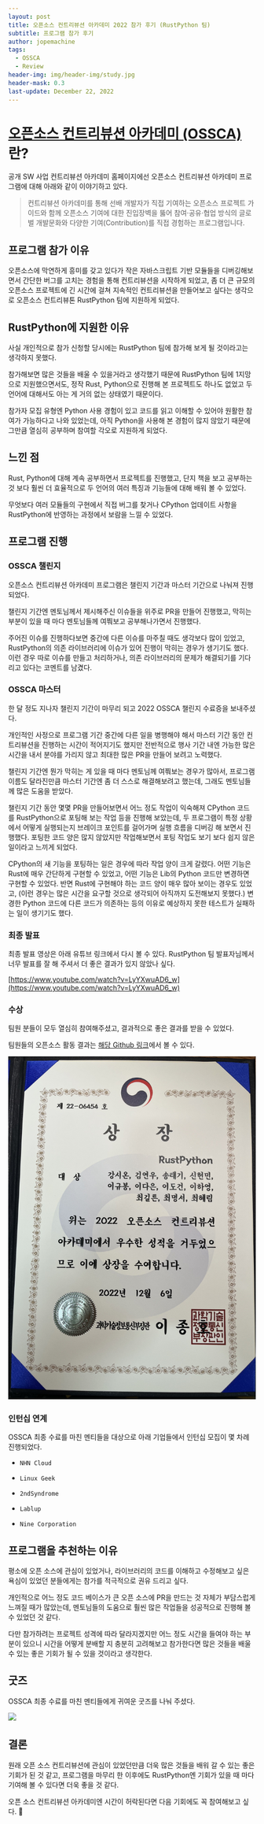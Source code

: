 ```yaml
---
layout: post
title: 오픈소스 컨트리뷰션 아카데미 2022 참가 후기 (RustPython 팀)
subtitle: 프로그램 참가 후기
author: jopemachine
tags:
  - OSSCA
  - Review
header-img: img/header-img/study.jpg
header-mask: 0.3
last-update: December 22, 2022
---
```


# [오픈소스 컨트리뷰션 아카데미 (OSSCA)](https://www.oss.kr/contribution_academy)란?

공개 SW 사업 컨트리뷰션 아카데미 홈페이지에선 오픈소스 컨트리뷰션 아카데미 프로그램에 대해 아래와 같이 이야기하고 있다.

> 컨트리뷰션 아카데미를 통해 선배 개발자가 직접 기여하는 오픈소스 프로젝트 가이드와 함께 오픈소스 기여에 대한 진입장벽을 뚫어 참여·공유·협업 방식의 글로벌 개발문화와 다양한 기여(Contribution)를 직접 경험하는 프로그램입니다.

## 프로그램 참가 이유

오픈소스에 막연하게 흥미를 갖고 있다가 작은 자바스크립트 기반 모듈들을 디버깅해보면서 간단한 버그를 고치는 경험을 통해 컨트리뷰션을 시작하게 되었고, 좀 더 큰 규모의 오픈소스 프로젝트에 긴 시간에 걸쳐 지속적인 컨트리뷰션을 만들어보고 싶다는 생각으로 오픈소스 컨트리뷰톤 RustPython 팀에 지원하게 되었다.

## RustPython에 지원한 이유

사실 개인적으로 참가 신청할 당시에는 RustPython 팀에 참가해 보게 될 것이라고는 생각하지 못했다.

참가해보면 많은 것들을 배울 수 있을거라고 생각했기 때문에 RustPython 팀에 1지망으로 지원했으면서도, 정작 Rust, Python으로 진행해 본 프로젝트도 하나도 없었고 두 언어에 대해서도 아는 게 거의 없는 상태였기 때문이다.

참가자 모집 유형엔 Python 사용 경험이 있고 코드를 읽고 이해할 수 있어야 원활한 참여가 가능하다고 나와 있었는데, 아직 Python을 사용해 본 경험이 많지 않았기 때문에 그만큼 열심히 공부하며 참여할 각오로 지원하게 되었다.

## 느낀 점

Rust, Python에 대해 계속 공부하면서 프로젝트를 진행했고, 단지 책을 보고 공부하는 것 보다 훨씬 더 효율적으로 두 언어의 여러 특징과 기능들에 대해 배워 볼 수 있었다.

무엇보다 여러 모듈들의 구현에서 직접 버그를 찾거나 CPython 업데이트 사항을 RustPython에 반영하는 과정에서 보람을 느낄 수 있었다.

## 프로그램 진행

### OSSCA 챌린지

오픈소스 컨트리뷰션 아카데미 프로그램은 챌린지 기간과 마스터 기간으로 나눠져 진행되었다.

챌린지 기간엔 멘토님께서 제시해주신 이슈들을 위주로 PR을 만들어 진행했고, 막히는 부분이 있을 때 마다 멘토님들께 여쭤보고 공부해나가면서 진행했다.

주어진 이슈를 진행하다보면 중간에 다른 이슈를 마주칠 때도 생각보다 많이 있었고, RustPython의 의존 라이브러리에 이슈가 있어 진행이 막히는 경우가 생기기도 했다. 이런 경우 따로 이슈를 만들고 처리하거나, 의존 라이브러리의 문제가 해결되기를 기다리고 있다는 코멘트를 남겼다.

### OSSCA 마스터

한 달 정도 지나자 챌린지 기간이 마무리 되고 2022 OSSCA 챌린지 수료증을 보내주셨다.

개인적인 사정으로 프로그램 기간 중간에 다른 일을 병행해야 해서 마스터 기간 동안 컨트리뷰션을 진행하는 시간이 적어지기도 했지만 전반적으로 행사 기간 내엔 가능한 많은 시간을 내서 분야를 가리지 않고 최대한 많은 PR을 만들어 보려고 노력했다.

챌린지 기간엔 뭔가 막히는 게 있을 때 마다 멘토님께 여쭤보는 경우가 많아서, 프로그램 이름도 달라진만큼 마스터 기간엔 좀 더 스스로 해결해보려고 했는데, 그래도 멘토님들께 많은 도움을 받았다.

챌린지 기간 동안 몇몇 PR을 만들어보면서 어느 정도 작업이 익숙해져 CPython 코드를 RustPython으로 포팅해 보는 작업 등을 진행해 보았는데, 두 프로그램이 특정 상황에서 어떻게 실행되는지 브레이크 포인트를 걸어가며 실행 흐름을 디버깅 해 보면서 진행했다. 포팅한 코드 양은 많지 않았지만 작업해보면서 포팅 작업도 보기 보다 쉽지 않은 일이라고 느끼게 되었다.

CPython의 새 기능을 포팅하는 일은 경우에 따라 작업 양이 크게 갈렸다. 어떤 기능은 Rust에 매우 간단하게 구현할 수 있었고, 어떤 기능은 Lib의 Python 코드만 변경하면 구현할 수 있었다. 반면 Rust에 구현해야 하는 코드 양이 매우 많아 보이는 경우도 있었고, (이런 경우는 많은 시간을 요구할 것으로 생각되어 아직까지 도전해보지 못했다.) 변경한 Python 코드에 다른 코드가 의존하는 등의 이유로 예상하지 못한 테스트가 실패하는 일이 생기기도 했다.

### 최종 발표

최종 발표 영상은 아래 유튜브 링크에서 다시 볼 수 있다. RustPython 팀 발표자님께서 너무 발표를 잘 해 주셔서 더 좋은 결과가 있지 않았나 싶다.

[https://www.youtube.com/watch?v=LyYXwuAD6_w](https://www.youtube.com/watch?v=LyYXwuAD6_w)

### 수상

팀원 분들이 모두 열심히 참여해주셨고, 결과적으로 좋은 결과를 받을 수 있었다.

팀원들의 오픈소스 활동 결과는 [해당 Github 링크](https://github.com/RustPython/RustPython/pulls?q=is%3Apr+is%3Aopen+label%3Azca-2022)에서 볼 수 있다.

![](/img/posts/Review/2022-11-17-OSSCA-Review/IMG_3583.jpeg)

### 인턴십 연계

OSSCA 최종 수료를 마친 멘티들을 대상으로 아래 기업들에서 인턴십 모집이 몇 차례 진행되었다.

- `NHN Cloud`

- `Linux Geek`

- `2ndSyndrome`

- `Lablup`

- `Nine Corporation`

## 프로그램을 추천하는 이유

평소에 오픈 소스에 관심이 있었거나, 라이브러리의 코드를 이해하고 수정해보고 싶은 욕심이 있었던 분들에게는 참가를 적극적으로 권유 드리고 싶다.

개인적으로 어느 정도 코드 베이스가 큰 오픈 소스에 PR을 만드는 것 자체가 부담스럽게 느껴질 때가 많았는데, 멘토님들의 도움으로 훨씬 많은 작업들을 성공적으로 진행해 볼 수 있었던 것 같다.

다만 참가하려는 프로젝트 성격에 따라 달라지겠지만 어느 정도 시간을 들여야 하는 부분이 있으니 시간을 어떻게 분배할 지 충분히 고려해보고 참가한다면 많은 것들을 배울 수 있는 좋은 기회가 될 수 있을 것이라고 생각한다.

## 굿즈

OSSCA 최종 수료를 마친 멘티들에게 귀여운 굿즈를 나눠 주셨다.

![](/img/posts/Review/2022-11-17-OSSCA-Review/IMG_3460.png)

## 결론

원래 오픈 소스 컨트리뷰션에 관심이 있었던만큼 더욱 많은 것들을 배워 갈 수 있는 좋은 기회가 된 것 같고, 프로그램을 마무리 한 이후에도 RustPython엔 기회가 있을 때 마다 기여해 볼 수 있다면 더욱 좋을 것 같다.

오픈 소스 컨트리뷰션 아카데미엔 시간이 허락된다면 다음 기회에도 꼭 참여해보고 싶다. 🤗
